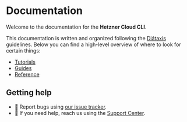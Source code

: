 # Documentation

Welcome to the documentation for the **Hetzner Cloud CLI**.

This documentation is written and organized following the [Diátaxis](https://diataxis.fr/) guidelines. Below you can find a high-level overview of where to look for certain things:

- [Tutorials](tutorials)
- [Guides](guides)
- [Reference](reference/hcloud.md)

## Getting help

- 🐛 Report bugs using [our issue tracker](https://github.com/hetznercloud/cli/issues/new?template=bug.yaml).
- 🙋 If you need help, reach us using the [Support Center](https://console.hetzner.cloud/support).
